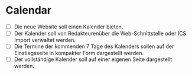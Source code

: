 # Calendar

- [ ] Die neue Website soll einen Kalender bieten.
- [ ] Der Kalender soll von Redakteurenüber die Web-Schnittstelle oder ICS Import verwaltet werden.
- [ ] Die Termine der kommenden 7 Tage des Kalenders sollen auf der Einstiegsseite in kompakter Form dargestellt werden.
- [ ] Der vollständige Kalender soll auf einer eigenen Seite dargestellt werden.
